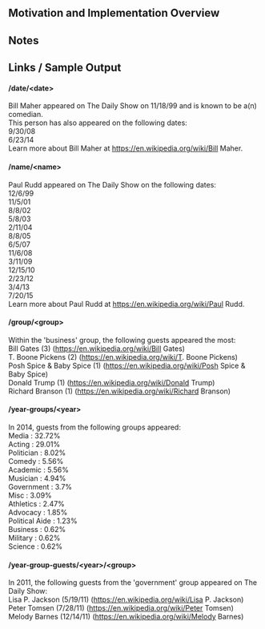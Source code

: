 ## Motivation and Implementation Overview


## Notes


## Links / Sample Output
#### /date/\<date\> ####


Bill Maher appeared on The Daily Show on 11/18/99 and is known to be a(n) comedian.  
This person has also appeared on the following dates:  
9/30/08  
6/23/14  
Learn more about Bill Maher at https://en.wikipedia.org/wiki/Bill Maher.  

#### /name/\<name\> ####


Paul Rudd appeared on The Daily Show on the following dates:  
12/6/99  
11/5/01  
8/8/02  
5/8/03  
2/11/04  
8/8/05  
6/5/07  
11/6/08  
3/11/09  
12/15/10  
2/23/12  
3/4/13  
7/20/15  
Learn more about Paul Rudd at https://en.wikipedia.org/wiki/Paul Rudd.  

#### /group/\<group\> ####


Within the 'business' group, the following guests appeared the most:  
Bill Gates (3) (https://en.wikipedia.org/wiki/Bill Gates)  
T. Boone Pickens (2) (https://en.wikipedia.org/wiki/T. Boone Pickens)  
Posh Spice & Baby Spice (1) (https://en.wikipedia.org/wiki/Posh Spice & Baby Spice)  
Donald Trump (1) (https://en.wikipedia.org/wiki/Donald Trump)  
Richard Branson (1) (https://en.wikipedia.org/wiki/Richard Branson)  

#### /year-groups/\<year\> ####


In 2014, guests from the following groups appeared:  
Media : 32.72%  
Acting : 29.01%  
Politician : 8.02%  
Comedy : 5.56%  
Academic : 5.56%  
Musician : 4.94%  
Government : 3.7%  
Misc : 3.09%  
Athletics : 2.47%  
Advocacy : 1.85%  
Political Aide : 1.23%  
Business : 0.62%  
Military : 0.62%  
Science : 0.62%  

#### /year-group-guests/\<year\>/\<group\> ####


In 2011, the following guests from the 'government' group appeared on The Daily Show:  
Lisa P. Jackson (5/19/11) (https://en.wikipedia.org/wiki/Lisa P. Jackson)  
Peter Tomsen (7/28/11) (https://en.wikipedia.org/wiki/Peter Tomsen)  
Melody Barnes (12/14/11) (https://en.wikipedia.org/wiki/Melody Barnes)  
